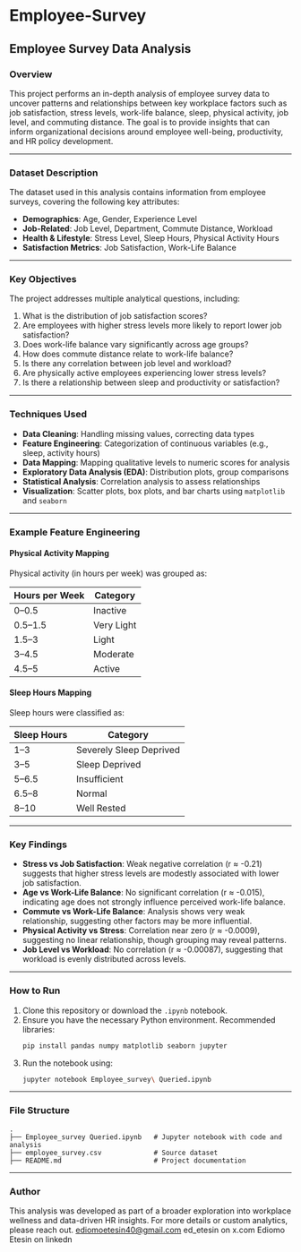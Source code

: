 # Employee-Survey

## Employee Survey Data Analysis

### Overview

This project performs an in-depth analysis of employee survey data to uncover patterns and relationships between key workplace factors such as job satisfaction, stress levels, work-life balance, sleep, physical activity, job level, and commuting distance. The goal is to provide insights that can inform organizational decisions around employee well-being, productivity, and HR policy development.

---

### Dataset Description

The dataset used in this analysis contains information from employee surveys, covering the following key attributes:

- **Demographics**: Age, Gender, Experience Level
- **Job-Related**: Job Level, Department, Commute Distance, Workload
- **Health & Lifestyle**: Stress Level, Sleep Hours, Physical Activity Hours
- **Satisfaction Metrics**: Job Satisfaction, Work-Life Balance

---

### Key Objectives

The project addresses multiple analytical questions, including:

1. What is the distribution of job satisfaction scores?
2. Are employees with higher stress levels more likely to report lower job satisfaction?
3. Does work-life balance vary significantly across age groups?
4. How does commute distance relate to work-life balance?
5. Is there any correlation between job level and workload?
6. Are physically active employees experiencing lower stress levels?
7. Is there a relationship between sleep and productivity or satisfaction?

---

### Techniques Used

- **Data Cleaning**: Handling missing values, correcting data types
- **Feature Engineering**: Categorization of continuous variables (e.g., sleep, activity hours)
- **Data Mapping**: Mapping qualitative levels to numeric scores for analysis
- **Exploratory Data Analysis (EDA)**: Distribution plots, group comparisons
- **Statistical Analysis**: Correlation analysis to assess relationships
- **Visualization**: Scatter plots, box plots, and bar charts using `matplotlib` and `seaborn`

---

### Example Feature Engineering

#### Physical Activity Mapping

Physical activity (in hours per week) was grouped as:

| Hours per Week | Category        |
|----------------|-----------------|
| 0–0.5          | Inactive        |
| 0.5–1.5        | Very Light      |
| 1.5–3          | Light           |
| 3–4.5          | Moderate        |
| 4.5–5          | Active          |

#### Sleep Hours Mapping

Sleep hours were classified as:

| Sleep Hours | Category                  |
|-------------|---------------------------|
| 1–3         | Severely Sleep Deprived   |
| 3–5         | Sleep Deprived            |
| 5–6.5       | Insufficient              |
| 6.5–8       | Normal                    |
| 8–10        | Well Rested               |

---

### Key Findings

- **Stress vs Job Satisfaction**: Weak negative correlation (r ≈ -0.21) suggests that higher stress levels are modestly associated with lower job satisfaction.
- **Age vs Work-Life Balance**: No significant correlation (r ≈ -0.015), indicating age does not strongly influence perceived work-life balance.
- **Commute vs Work-Life Balance**: Analysis shows very weak relationship, suggesting other factors may be more influential.
- **Physical Activity vs Stress**: Correlation near zero (r ≈ -0.0009), suggesting no linear relationship, though grouping may reveal patterns.
- **Job Level vs Workload**: No correlation (r ≈ -0.00087), suggesting that workload is evenly distributed across levels.

---

### How to Run

1. Clone this repository or download the `.ipynb` notebook.
2. Ensure you have the necessary Python environment. Recommended libraries:
   ```bash
   pip install pandas numpy matplotlib seaborn jupyter
   ```
3. Run the notebook using:
   ```bash
   jupyter notebook Employee_survey\ Queried.ipynb
   ```

---

### File Structure

```
.
├── Employee_survey Queried.ipynb   # Jupyter notebook with code and analysis
├── employee_survey.csv             # Source dataset
├── README.md                       # Project documentation
```

---

### Author

This analysis was developed as part of a broader exploration into workplace wellness and data-driven HR insights. For more details or custom analytics, please reach out.
ediomoetesin40@gmail.com
ed_etesin on x.com
Ediomo Etesin on linkedn
